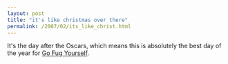```yaml
---
layout: post
title: "it's like christmas over there"
permalink: /2007/02/its_like_christ.html
---
```


It's the day after the Oscars, which means this is absolutely the best day of the year for [Go Fug Yourself](http://gofugyourself.typepad.com/go_fug_yourself/).

